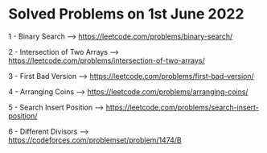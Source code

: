 # Solved Problems on 1st June 2022

1 - Binary Search --> https://leetcode.com/problems/binary-search/

2 - Intersection of Two Arrays --> https://leetcode.com/problems/intersection-of-two-arrays/

3 - First Bad Version --> https://leetcode.com/problems/first-bad-version/

4 - Arranging Coins --> https://leetcode.com/problems/arranging-coins/

5 - Search Insert Position --> https://leetcode.com/problems/search-insert-position/

6 - Different Divisors --> https://codeforces.com/problemset/problem/1474/B

